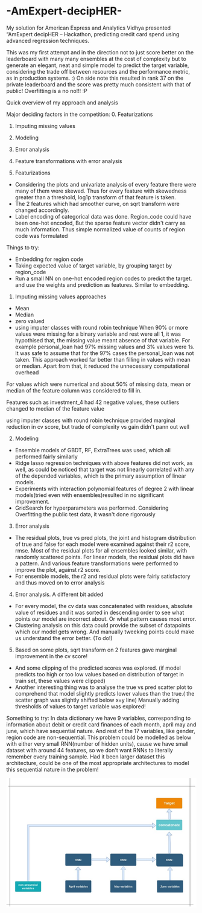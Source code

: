 # -AmExpert-decipHER-
My solution for American Express and Analytics Vidhya presented “AmExpert decipHER – Hackathon, predicting credit card spend using advanced regression techniques.

This was my first attempt and in the direction not to just score better on the leaderboard with many many ensembles at the cost of complexity but to generate an elegant, neat and simple model to predict the target variable, considering the trade off between resources and the performance metric, as in production systems. :)
On side note this resulted in rank 37 on the private leaderboard and the score was pretty much consistent with that of public! Overfitting is a no no!!! :P

Quick overview of my approach and analysis

Major deciding factors in the competition: 
0. Featurizations
1. Imputing missing values
2. Modeling
3. Error analysis
4. Feature transformations with error analysis

0. Featurizations
- Considering the plots and univariate analysis of every feature there were many of them were skewed. Thus for every feature with skewedness greater than a threshold, log1p transform of that feature is taken. 
- The 2 features which had smoother curve, on sqrt transform were changed accordingly.
- Label encoding of categorical data was done. Region_code could have been one-hot encoded, But the sparse feature vector didn't carry as much information. Thus simple normalized value of counts of region code was formulated

Things to try:
- Embedding for region code
- Taking expected value of target variable, by grouping target by region_code
- Run a small NN on one-hot encoded region codes to predict the target. and use the weights and prediction as features. Similar to embedding.


1. Imputing missing values approaches
- Mean
- Median
- zero valued
- using imputer classes with round robin technique
When 90% or more values were missing for a binary variable and rest were all 1, it was hypothised that, the missing value meant absence of that variable. For example personal_loan had 97% missing values and 3% values were 1s. It was safe to assume that for the 97% cases the personal_loan was not taken. This approach worked far better than filling in values with mean or median.
Apart from that, it reduced the unnecessary computational overhead

For values which were numerical and about 50% of missing data, mean or median of the feature column was considered to fill in.

Features such as investment_4 had 42 negative values, these outliers changed to median of the feature value

using imputer classes with round robin technique provided marginal reduction in cv score, but trade of complexity vs gain didn't pann out well

2. Modeling
- Ensemble models of GBDT, RF, ExtraTrees was used, which all performed fairly similarly
- Ridge lasso regression techniques with above features did not work, as well, as could be noticed that target was not linearly correlated with any of the depended variables, which is the primary assumption of linear models.
- Experiments with interaction polynomial features of degree 2 with linear models(tried even with ensembles)resulted in no significant improvement.
- GridSearch for hyperparameters was performed. Considering Overfitting the public test data, it wasn't done rigorously 

3. Error analysis
- The residual plots, true vs pred plots, the joint and histogram distribution of true and false for each model were examined against their r2 score, rmse.
Most of the residual plots for all ensembles looked similar, with randomly scattered points. For linear models, the residual plots did have a pattern. And various feature transformations were performed to improve the plot, against r2 score.
- For ensemble models, the r2 and residual plots were fairly satisfactory and thus moved on to error analysis

4. Error analysis. A different bit added
- For every model, the cv data was concatenated with residues, absolute value of residues and it was sorted in descending order to see what points our model are incorrect about. Or what pattern causes most error.
- Clustering analysis on this data could provide the subset of datapoints which our model gets wrong. And manually tweeking points could make us understand the error better. (To do!)

5. Based on some plots, sqrt transform on 2 features gave marginal improvement in the cv score!
- And some clipping of the predicted scores was explored. (if model predicts too high or too low values based on distribution of target in train set, these values were clipped)
- Another interesting thing was to analyse the true vs pred scatter plot to comprehend that model slightly predicts lower values than the true.( the scatter graph was slightly shifted below x=y line) Manually adding thresholds of values to target variable was explored!

Something to try: 
In data dictionary we have 9 variables, corresponding to information about debit or credit card finances of each month, april may and june, which have sequential nature. And rest of the 17 variables, like gender, region code are non-sequential. This problem could be modelled as below with either very small RNN(number of hidden units), cause we have small dataset with around 44 features, so we don't want RNNs to literally remember every training sample. Had it been larger dataset this architecture, could be one of the most appropriate architectures to model this sequential nature in the problem!


![rnn architecture](https://github.com/NehaTamore/-AmExpert-decipHER-/blob/master/Untitled%20Diagram%20(2).jpg)

